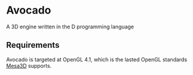 # Avocado
A 3D engine written in the D programming language

## Requirements
Avocado is targeted at OpenGL 4.1, which is the lasted OpenGL standards [Mesa3D](http://www.mesa3d.org/) supports.
